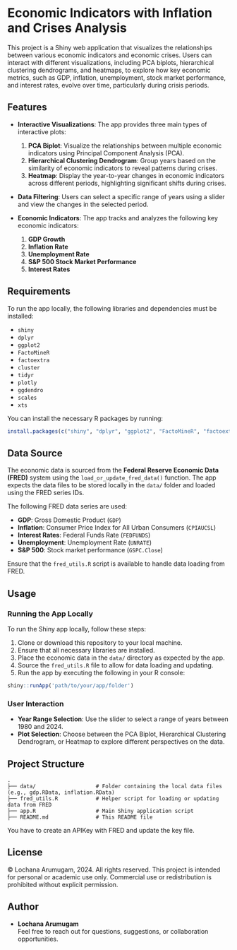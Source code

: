 
# Economic Indicators with Inflation and Crises Analysis

This project is a Shiny web application that visualizes the relationships between various economic indicators and economic crises. Users can interact with different visualizations, including PCA biplots, hierarchical clustering dendrograms, and heatmaps, to explore how key economic metrics, such as GDP, inflation, unemployment, stock market performance, and interest rates, evolve over time, particularly during crisis periods.

## Features

- **Interactive Visualizations**: The app provides three main types of interactive plots:
  1. **PCA Biplot**: Visualize the relationships between multiple economic indicators using Principal Component Analysis (PCA).
  2. **Hierarchical Clustering Dendrogram**: Group years based on the similarity of economic indicators to reveal patterns during crises.
  3. **Heatmap**: Display the year-to-year changes in economic indicators across different periods, highlighting significant shifts during crises.
  
- **Data Filtering**: Users can select a specific range of years using a slider and view the changes in the selected period.
  
- **Economic Indicators**: The app tracks and analyzes the following key economic indicators:
  1. **GDP Growth**
  2. **Inflation Rate**
  3. **Unemployment Rate**
  4. **S&P 500 Stock Market Performance**
  5. **Interest Rates**

## Requirements

To run the app locally, the following libraries and dependencies must be installed:

- `shiny`
- `dplyr`
- `ggplot2`
- `FactoMineR`
- `factoextra`
- `cluster`
- `tidyr`
- `plotly`
- `ggdendro`
- `scales`
- `xts`

You can install the necessary R packages by running:

```R
install.packages(c("shiny", "dplyr", "ggplot2", "FactoMineR", "factoextra", "cluster", "tidyr", "plotly", "ggdendro", "scales", "xts"))
```

## Data Source

The economic data is sourced from the **Federal Reserve Economic Data (FRED)** system using the `load_or_update_fred_data()` function. The app expects the data files to be stored locally in the `data/` folder and loaded using the FRED series IDs.

The following FRED data series are used:
- **GDP**: Gross Domestic Product (`GDP`)
- **Inflation**: Consumer Price Index for All Urban Consumers (`CPIAUCSL`)
- **Interest Rates**: Federal Funds Rate (`FEDFUNDS`)
- **Unemployment**: Unemployment Rate (`UNRATE`)
- **S&P 500**: Stock market performance (`GSPC.Close`)

Ensure that the `fred_utils.R` script is available to handle data loading from FRED.

## Usage

### Running the App Locally

To run the Shiny app locally, follow these steps:

1. Clone or download this repository to your local machine.
2. Ensure that all necessary libraries are installed.
3. Place the economic data in the `data/` directory as expected by the app.
4. Source the `fred_utils.R` file to allow for data loading and updating.
5. Run the app by executing the following in your R console:

```R
shiny::runApp('path/to/your/app/folder')
```

### User Interaction

- **Year Range Selection**: Use the slider to select a range of years between 1980 and 2024.
- **Plot Selection**: Choose between the PCA Biplot, Hierarchical Clustering Dendrogram, or Heatmap to explore different perspectives on the data.

## Project Structure

```
.
├── data/                   # Folder containing the local data files (e.g., gdp.RData, inflation.RData)
├── fred_utils.R            # Helper script for loading or updating data from FRED
├── app.R                   # Main Shiny application script
├── README.md               # This README file
```
You have to create an APIKey with FRED and update the key file.

## License

© Lochana Arumugam, 2024. All rights reserved. This project is intended for personal or academic use only. Commercial use or redistribution is prohibited without explicit permission.

## Author

- **Lochana Arumugam**  
Feel free to reach out for questions, suggestions, or collaboration opportunities.
